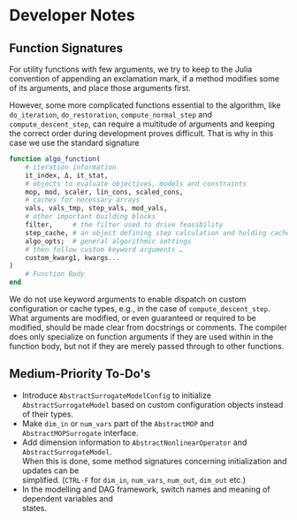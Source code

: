 # Developer Notes

## Function Signatures

For utility functions with few arguments, we try to keep to the Julia
convention of appending an exclamation mark, if a method modifies some 
of its arguments, and place those arguments first.

However, some more complicated functions essential to the algorithm, 
like `do_iteration`, `do_restoration`, `compute_normal_step` and `compute_descent_step`, 
can require a multitude of arguments and keeping the correct order during development proves difficult.
That is why in this case we use the standard signature
```julia
function algo_function(
    # iteration information
    it_index, Δ, it_stat,
    # objects to evaluate objectives, models and constraints
    mop, mod, scaler, lin_cons, scaled_cons,
    # caches for necessary arrays
    vals, vals_tmp, step_vals, mod_vals, 
    # other important building blocks
    filter,     # the filter used to drive feasibility
    step_cache, # an object defining step calculation and holding caches
    algo_opts;  # general algorithmic settings
    # then follow custom keyword arguments …
    custom_kwarg1, kwargs...
)
    # Function Body
end
```
We do not use keyword arguments to enable dispatch on custom configuration
or cache types, e.g., in the case of `compute_descent_step`.
What arguments are modified, or even guaranteed or required to be modified, should be made clear from docstrings or comments.
The compiler does only specialize on function arguments if they are used within in 
the function body, but not if they are merely passed through to other functions.

## Medium-Priority To-Do's

* Introduce `AbstractSurrogateModelConfig` to initialize `AbstractSurrogateModel` based
  on custom configuration objects instead of their types.
* Make `dim_in` or `num_vars` part of the `AbstractMOP` and `AbstractMOPSurrogate` interface.
* Add dimension information to `AbstractNonlinearOperator` and `AbstractSurrogateModel`.  
  When this is done, some method signatures concerning initialization and updates can be  
  simplified. (`CTRL-F` for `dim_in`, `num_vars`, `num_out`, `dim_out` etc.)
* In the modelling and DAG framework, switch names and meaning of dependent variables and  
  states. 



